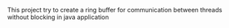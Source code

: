 This project try to create a ring buffer for communication between threads without blocking in java application
